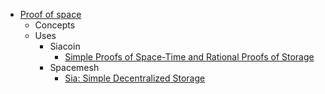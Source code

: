 
- [Proof of space](https://en.wikipedia.org/wiki/Proof_of_space)
    - Concepts
    - Uses
        - Siacoin
            - [Simple Proofs of Space-Time and Rational Proofs of Storage](https://eprint.iacr.org/2016/035)
        - Spacemesh
            - [Sia: Simple Decentralized Storage](https://sia.tech/sia.pdf)


